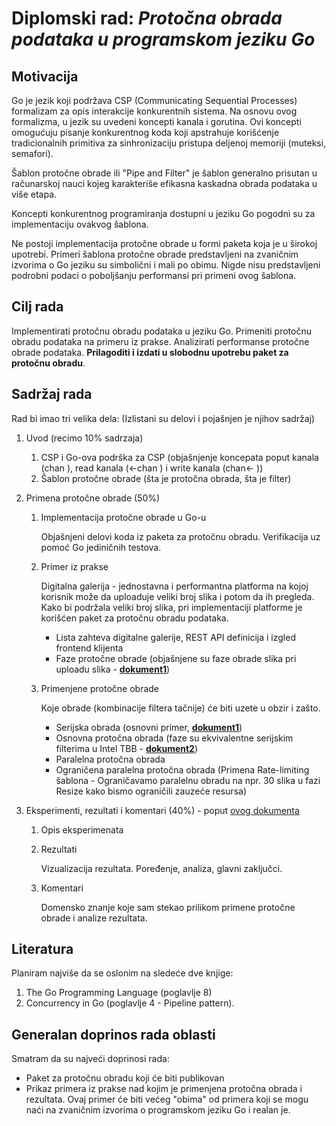 # Diplomski rad: *Protočna obrada podataka u programskom jeziku Go*

## Motivacija

Go je jezik koji podržava CSP (Communicating Sequential Processes) formalizam za opis interakcije konkurentnih sistema. Na osnovu ovog formalizma, u jezik su uvedeni koncepti kanala i gorutina. Ovi koncepti omogućuju pisanje konkurentnog koda koji apstrahuje korišćenje tradicionalnih primitiva za sinhronizaciju pristupa deljenoj memoriji (muteksi, semafori).

Šablon protočne obrade ili "Pipe and Filter" je šablon generalno prisutan u računarskoj nauci kojeg karakteriše efikasna kaskadna obrada podataka u više etapa.

Koncepti konkurentnog programiranja dostupni u jeziku Go pogodni su za implementaciju ovakvog šablona.

Ne postoji implementacija protočne obrade u formi paketa koja je u širokoj upotrebi.
Primeri šablona protočne obrade predstavljeni na zvaničnim izvorima o Go jeziku su simbolični i mali po obimu.
Nigde nisu predstavljeni podrobni podaci o poboljšanju performansi pri primeni ovog šablona.

## Cilj rada
Implementirati protočnu obradu podataka u jeziku Go. 
Primeniti protočnu obradu podataka na primeru iz prakse. 
Analizirati performanse protočne obrade podataka.
**Prilagoditi i izdati u slobodnu upotrebu paket za protočnu obradu**.

## Sadržaj rada

Rad bi imao tri velika dela: (Izlistani su delovi i pojašnjen je njihov sadržaj)

1. Uvod (recimo 10% sadrzaja)

    1. CSP i Go-ova podrška za CSP (objašnjenje koncepata poput kanala (chan <T>), read kanala (<-chan <T>) i write kanala (chan<- <T>))
    2. Šablon protočne obrade (šta je protočna obrada, šta je filter)
2. Primena protočne obrade (50%)
   1. Implementacija protočne obrade u Go-u
   
      Objašnjeni delovi koda iz paketa za protočnu obradu. Verifikacija uz pomoć Go jediničnih testova.
   2. Primer iz prakse

      Digitalna galerija - jednostavna i performantna platforma na kojoj korisnik može da uploaduje veliki broj slika
      i potom da ih pregleda. Kako bi podržala veliki broj slika, pri implementaciji platforme je korišćen paket za protočnu obradu podataka.
        - Lista zahteva digitalne galerije, REST API definicija i izgled frontend klijenta
        - Faze protočne obrade (objašnjene su faze obrade slika pri uploadu slika - [**dokument1**](assets/serijska_obrada_slika.pdf))
   3. Primenjene protočne obrade
      
      Koje obrade (kombinacije filtera tačnije) će biti uzete u obzir i zašto.
        - Serijska obrada (osnovni primer, [**dokument1**](assets/serijska_obrada_slika.pdf))
        - Osnovna protočna obrada (faze su ekvivalentne serijskim filterima u Intel TBB - [**dokument2**](assets/osnovna_protocna_obrada.pdf))
        - Paralelna protočna obrada
        - Ograničena paralelna protočna obrada (Primena Rate-limiting šablona - Ograničavamo paralelnu obradu na npr. 30 slika u fazi Resize kako bismo ograničili zauzeće resursa)
3. Eksperimenti, rezultati i komentari (40%) - poput [ovog dokumenta](https://github.com/ele7ija/go-pipelines/blob/main/Rezultati.md#rezultati-obrada)
   1. Opis eksperimenata
   2. Rezultati
      
      Vizualizacija rezultata. Poređenje, analiza, glavni zaključci. 
   3. Komentari
      
      Domensko znanje koje sam stekao prilikom primene protočne obrade i analize rezultata.

## Literatura

Planiram najviše da se oslonim na sledeće dve knjige:
1. The Go Programming Language (poglavlje 8)
2. Concurrency in Go (poglavlje 4 - Pipeline pattern).

## Generalan doprinos rada oblasti

Smatram da su najveći doprinosi rada:
 - Paket za protočnu obradu koji će biti publikovan
 - Prikaz primera iz prakse nad kojim je primenjena protočna obrada i rezultata. Ovaj primer će biti većeg "obima" od primera koji se mogu naći na zvaničnim izvorima o programskom jeziku Go i realan je.